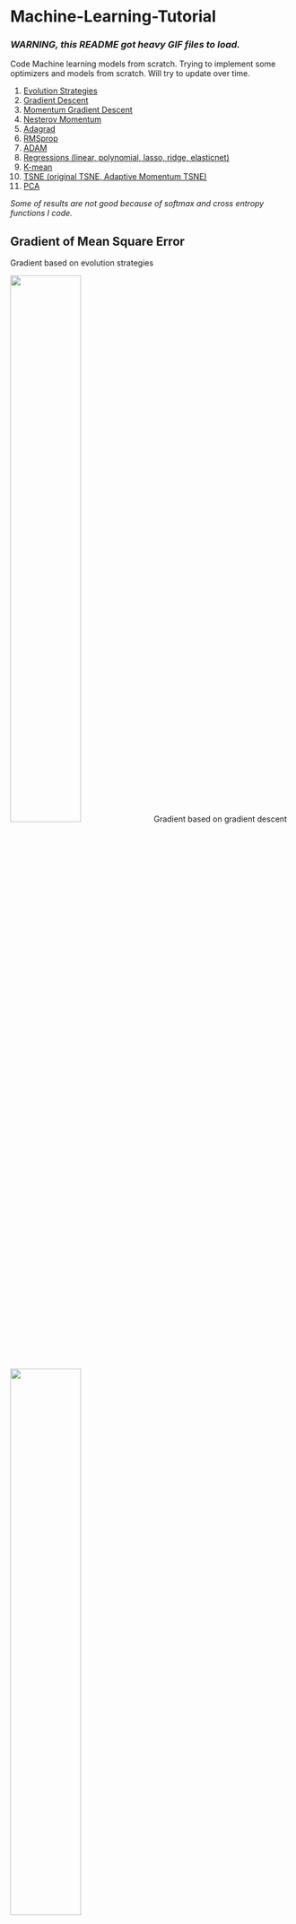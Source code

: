 # Machine-Learning-Tutorial
### *WARNING, this README got heavy GIF files to load.*

Code Machine learning models from scratch. Trying to implement some optimizers and models from scratch. Will try to update over time.
1. [Evolution Strategies](https://blog.openai.com/evolution-strategies/)
2. [Gradient Descent](softmax-entropy-gradientdescent)
3. [Momentum Gradient Descent](softmax-entropy-momentum)
4. [Nesterov Momentum](softmax-entropy-nesterov)
5. [Adagrad](softmax-entropy-adagrad)
6. [RMSprop](softmax-entropy-rmsprop)
7. [ADAM](softmax-entropy-adam)
8. [Regressions (linear, polynomial, lasso, ridge, elasticnet)](regression)
9. [K-mean](k-mean)
10. [TSNE (original TSNE, Adaptive Momentum TSNE)](tsne)
11. [PCA](pca)

*Some of results are not good because of softmax and cross entropy functions I code.*

## Gradient of Mean Square Error
Gradient based on evolution strategies

<img src="results/gradient-evolution.png" width="50%">
Gradient based on gradient descent

<img src="results/gradient-descent.png" width="50%">
</div>

## TSNE on Iris
<img src="tsne/animation-tsne-iris.gif" width="50%">

<img src="tsne/animation-tsne-perplexity-iris.gif" width="50%">

## Iris Data-set
### Evolution strategies
<img src="results/animation-evolution-iris.gif" width="50%">

### gradient descent
<img src="results/animation-gradientdescent-iris.gif" width="50%">

### momentum gradient descent
<img src="results/animation-momentum-gradientdescent-iris.gif" width="50%">

### nesterov momentum
<img src="results/animation-nesterov-gradientdescent-iris.gif" width="50%">

### adagrad
<img src="results/animation-adagrad-gradientdescent-iris.gif" width="50%">

### rmsprop
<img src="results/animation-rmsprop-gradientdescent-iris.gif" width="50%">

### adam
<img src="results/animation-adam-gradientdescent-iris.gif" width="50%">

## Comparison MSE gradient between models
<img src="results/mse-gradient.png" width="50%">
